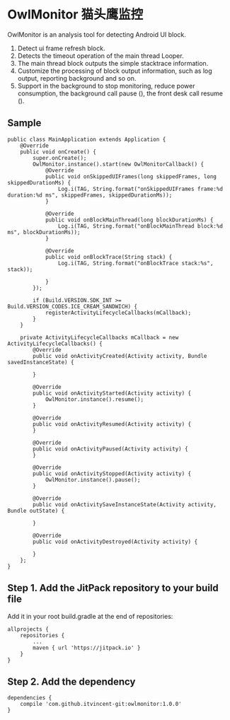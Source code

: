 # OwlMonitor 猫头鹰监控
OwlMonitor is an analysis tool for detecting Android UI block.

1. Detect ui frame refresh block.
2. Detects the timeout operation of the main thread Looper.
3. The main thread block outputs the simple stacktrace information.
4. Customize the processing of block output information, such as log output, reporting background and so on.
5. Support in the background to stop monitoring, reduce power consumption, the background call pause (), the front desk call resume ().



## Sample
```
public class MainApplication extends Application {
    @Override
    public void onCreate() {
        super.onCreate();
        OwlMonitor.instance().start(new OwlMonitorCallback() {
            @Override
            public void onSkippedUIFrames(long skippedFrames, long skippedDurationMs) {
                Log.i(TAG, String.format("onSkippedUIFrames frame:%d duration:%d ms", skippedFrames, skippedDurationMs));
            }

            @Override
            public void onBlockMainThread(long blockDurationMs) {
                Log.i(TAG, String.format("onBlockMainThread block:%d ms", blockDurationMs));
            }

            @Override
            public void onBlockTrace(String stack) {
                Log.i(TAG, String.format("onBlockTrace stack:%s", stack));

            }
        });

        if (Build.VERSION.SDK_INT >= Build.VERSION_CODES.ICE_CREAM_SANDWICH) {
            registerActivityLifecycleCallbacks(mCallback);
        }
    }
    
    private ActivityLifecycleCallbacks mCallback = new ActivityLifecycleCallbacks() {
        @Override
        public void onActivityCreated(Activity activity, Bundle savedInstanceState) {

        }

        @Override
        public void onActivityStarted(Activity activity) {
            OwlMonitor.instance().resume();
        }

        @Override
        public void onActivityResumed(Activity activity) {
        }

        @Override
        public void onActivityPaused(Activity activity) {
        }

        @Override
        public void onActivityStopped(Activity activity) {
            OwlMonitor.instance().pause();
        }

        @Override
        public void onActivitySaveInstanceState(Activity activity, Bundle outState) {

        }

        @Override
        public void onActivityDestroyed(Activity activity) {

        }
    };
}
```

## Step 1. Add the JitPack repository to your build file
Add it in your root build.gradle at the end of repositories:
```
allprojects {
    repositories {
        ...
        maven { url 'https://jitpack.io' }
    }
}
```

## Step 2. Add the dependency
```
dependencies {
    compile 'com.github.itvincent-git:owlmonitor:1.0.0'
}
```